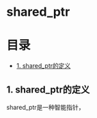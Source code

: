 # shared_ptr

# 目录
  - [1. shared_ptr的定义](#1-shared_ptr的定义)
 
 
 
 ## 1. shared_ptr的定义
 shared_ptr是一种智能指针，

